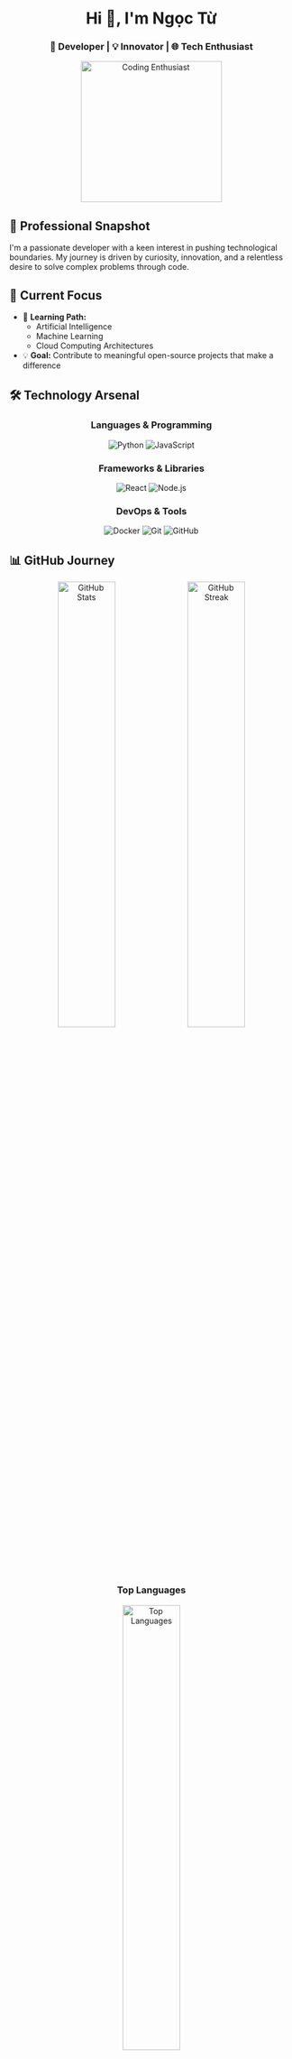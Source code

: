 <h1 align="center">Hi 👋, I'm Ngọc Từ</h1>
<h3 align="center">🚀 Developer | 💡 Innovator | 🌐 Tech Enthusiast</h3>

<div align="center">
  <img src="https://media.giphy.com/media/WUlplcMpOCEmTGBtBW/giphy.gif" width="250" height="250" alt="Coding Enthusiast"/>
</div>

## 🌟 Professional Snapshot

I'm a passionate developer with a keen interest in pushing technological boundaries. My journey is driven by curiosity, innovation, and a relentless desire to solve complex problems through code.

## 🚀 Current Focus

- 🌱 **Learning Path:** 
  - Artificial Intelligence
  - Machine Learning
  - Cloud Computing Architectures
- 💡 **Goal:** Contribute to meaningful open-source projects that make a difference

## 🛠️ Technology Arsenal

<div align="center">
  <h3>Languages & Programming</h3>
  <img src="https://img.shields.io/badge/Python-3776AB?style=for-the-badge&logo=python&logoColor=white" alt="Python"/>
  <img src="https://img.shields.io/badge/JavaScript-F7DF1E?style=for-the-badge&logo=javascript&logoColor=black" alt="JavaScript"/>
  
  <h3>Frameworks & Libraries</h3>
  <img src="https://img.shields.io/badge/React-20232A?style=for-the-badge&logo=react&logoColor=61DAFB" alt="React"/>
  <img src="https://img.shields.io/badge/Node.js-339933?style=for-the-badge&logo=nodedotjs&logoColor=white" alt="Node.js"/>
  
  <h3>DevOps & Tools</h3>
  <img src="https://img.shields.io/badge/Docker-2496ED?style=for-the-badge&logo=docker&logoColor=white" alt="Docker"/>
  <img src="https://img.shields.io/badge/Git-F05032?style=for-the-badge&logo=git&logoColor=white" alt="Git"/>
  <img src="https://img.shields.io/badge/GitHub-181717?style=for-the-badge&logo=github&logoColor=white" alt="GitHub"/>
</div>

## 📊 GitHub Journey

<div align="center">
  <img src="https://github-readme-stats.vercel.app/api?username=kenjiakira&show_icons=true&theme=radical" alt="GitHub Stats" width="45%"/>
  <img src="https://github-readme-streak-stats.herokuapp.com/?user=kenjiakira&theme=radical" alt="GitHub Streak" width="45%"/>
  
  <h3>Top Languages</h3>
  <img src="https://github-readme-stats.vercel.app/api/top-langs/?username=kenjiakira&layout=compact&theme=radical" alt="Top Languages" width="45%"/>
</div>

## 🏆 Achievements & Certifications

- 🥇 Open Source Contributor
- 🌐 Web Development Specialist
- 🤖 AI & Machine Learning Enthusiast

## 💬 Let's Connect & Collaborate!

I'm always open to:
- 🤝 Collaboration opportunities
- 💡 Innovative project discussions
- 🧩 Problem-solving challenges

<div align="center">
  <a href="https://linkedin.com/in/akira-kenji-348557291" target="_blank">
    <img src="https://img.shields.io/badge/LinkedIn-%230077B5.svg?style=for-the-badge&logo=linkedin&logoColor=white" alt="LinkedIn"/>
  </a>
  <a href="https://github.com/kenjiakira" target="_blank">
    <img src="https://img.shields.io/badge/GitHub-%23121011.svg?style=for-the-badge&logo=github&logoColor=white" alt="GitHub"/>
  </a>
  <a href="mailto:kenjiakira2006@gmail.com">
    <img src="https://img.shields.io/badge/Email-D14836?style=for-the-badge&logo=gmail&logoColor=white" alt="Gmail"/>
  </a>
  <a href="https://facebook.com/KenjiDevv" target="_blank">
    <img src="https://img.shields.io/badge/Facebook-%231877F2.svg?style=for-the-badge&logo=facebook&logoColor=white" alt="Facebook"/>
  </a>
</div>

<div align="center">
  <img src="https://visitor-badge.laobi.icu/badge?page_id=kenjiakira.kenjiakira" alt="Visitor Badge"/>
  <p>Thank you for stopping by! 🙌</p>
</div>
